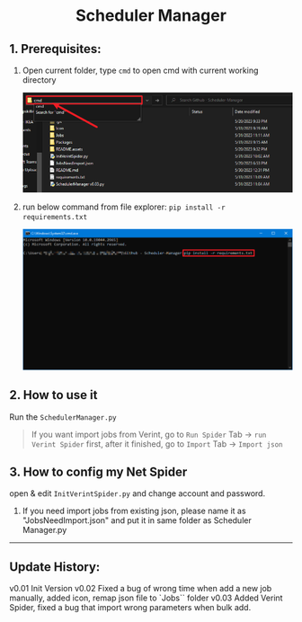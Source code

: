 # <center>Scheduler Manager

## 1. Prerequisites:

1. Open current folder, type `cmd` to open cmd with current working directory

   ![image-20230531114112892](./README.assets/image-20230531114112892.png)

2. run below command from file explorer:
   `pip install -r requirements.txt`

   ![image-20230531114207160](./README.assets/image-20230531114207160.png)

## 2. How to use it

Run the `SchedulerManager.py`

> If you want import jobs from Verint, go to `Run Spider` Tab -> `run Verint Spider` first, after it finished, go to `Import` Tab -> `Import json`



## 3. How to config my Net Spider

open & edit `InitVerintSpider.py` and change account and password.

1. If you need import jobs from existing json, please name it as "JobsNeedImport.json" and put it in same folder as Scheduler Manager.py

    


---
## Update History:

v0.01 Init Version
v0.02 Fixed a bug of wrong time when add a new job manually, added icon, remap json file to `Jobs`` folder
v0.03 Added Verint Spider, fixed a bug that import wrong parameters when bulk add.